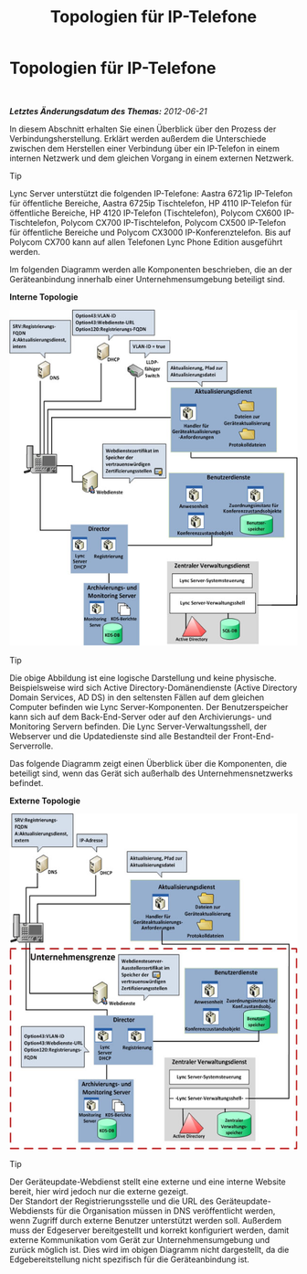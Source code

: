 ﻿---
title: Topologien für IP-Telefone
TOCTitle: Topologien für IP-Telefone
ms:assetid: 26ebffcf-43ff-4e70-847d-0fbc90e94e57
ms:mtpsurl: https://technet.microsoft.com/de-de/library/Gg425740(v=OCS.15)
ms:contentKeyID: 49293472
ms.date: 05/19/2016
mtps_version: v=OCS.15
ms.translationtype: HT
---

# Topologien für IP-Telefone

 

_**Letztes Änderungsdatum des Themas:** 2012-06-21_

In diesem Abschnitt erhalten Sie einen Überblick über den Prozess der Verbindungsherstellung. Erklärt werden außerdem die Unterschiede zwischen dem Herstellen einer Verbindung über ein IP-Telefon in einem internen Netzwerk und dem gleichen Vorgang in einem externen Netzwerk.


> [!TIP]
> Lync Server unterstützt die folgenden IP-Telefone: Aastra 6721ip IP-Telefon für öffentliche Bereiche, Aastra 6725ip Tischtelefon, HP 4110 IP-Telefon für öffentliche Bereiche, HP 4120 IP-Telefon (Tischtelefon), Polycom CX600 IP-Tischtelefon, Polycom CX700 IP-Tischtelefon, Polycom CX500 IP-Telefon für öffentliche Bereiche und Polycom CX3000 IP-Konferenztelefon. Bis auf Polycom CX700 kann auf allen Telefonen Lync Phone Edition ausgeführt werden.



Im folgenden Diagramm werden alle Komponenten beschrieben, die an der Geräteanbindung innerhalb einer Unternehmensumgebung beteiligt sind.

**Interne Topologie**

![Geräte im Netzwerk](images/Gg425740.3d88893e-df57-46e3-855a-a1d24589030a(OCS.15).jpg "Geräte im Netzwerk")


> [!TIP]
> Die obige Abbildung ist eine logische Darstellung und keine physische. Beispielsweise wird sich Active Directory-Domänendienste (Active Directory Domain Services, AD DS) in den seltensten Fällen auf dem gleichen Computer befinden wie Lync Server-Komponenten. Der Benutzerspeicher kann sich auf dem Back-End-Server oder auf den Archivierungs- und Monitoring Servern befinden. Die Lync Server-Verwaltungsshell, der Webserver und die Updatedienste sind alle Bestandteil der Front-End-Serverrolle.



Das folgende Diagramm zeigt einen Überblick über die Komponenten, die beteiligt sind, wenn das Gerät sich außerhalb des Unternehmensnetzwerks befindet.

**Externe Topologie**

![Geräte außerhalb des Netzwerks](images/Gg425740.8ce6bb8e-b89c-4c4e-ac6d-41ac6c68f6f3(OCS.15).jpg "Geräte außerhalb des Netzwerks")


> [!TIP]
> Der Geräteupdate-Webdienst stellt eine externe und eine interne Website bereit, hier wird jedoch nur die externe gezeigt.<BR>Der Standort der Registrierungsstelle und die URL des Geräteupdate-Webdiensts für die Organisation müssen in DNS veröffentlicht werden, wenn Zugriff durch externe Benutzer unterstützt werden soll. Außerdem muss der Edgeserver bereitgestellt und korrekt konfiguriert werden, damit externe Kommunikation vom Gerät zur Unternehmensumgebung und zurück möglich ist. Dies wird im obigen Diagramm nicht dargestellt, da die Edgebereitstellung nicht spezifisch für die Geräteanbindung ist.


